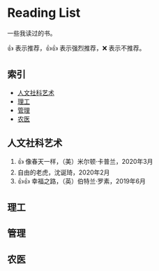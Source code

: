 # Reading List

一些我读过的书。

:+1: 表示推荐，:+1::+1: 表示强烈推荐，:x: 表示不推荐。

## 索引

- [人文社科艺术](#人文社科艺术)
- [理工](#理工)
- [管理](#管理)
- [农医](#农医)

## 人文社科艺术

1. :+1: 像春天一样，（美）米尔顿·卡普兰，2020年3月
1. 自由的老虎，沈诞琦，2020年2月
2. :+1::+1: 幸福之路，（英）伯特兰·罗素，2019年6月

## 理工

## 管理

## 农医
